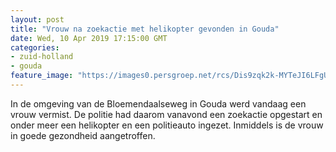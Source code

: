 ```yaml
---
layout: post
title: "Vrouw na zoekactie met helikopter gevonden in Gouda"
date: Wed, 10 Apr 2019 17:15:00 GMT
categories: 
- zuid-holland 
- gouda 
feature_image: "https://images0.persgroep.net/rcs/Dis9zqk2k-MYTeJI6LFgUKM1chU/diocontent/145254933/_fitwidth/400/?appId=21791a8992982cd8da851550a453bd7f&quality=0.7"
---
```


In de omgeving van de Bloemendaalseweg in Gouda werd vandaag een vrouw vermist. De politie had daarom vanavond een zoekactie opgestart en onder meer een helikopter en een politieauto ingezet. Inmiddels is de vrouw in goede gezondheid aangetroffen.
